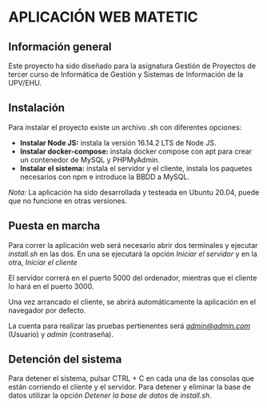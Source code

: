 # APLICACIÓN WEB MATETIC

## Información general

Este proyecto ha sido diseñado para la asignatura Gestión de Proyectos de tercer curso de Informática de Gestión y Sistemas de Información de la UPV/EHU.

## Instalación

Para instalar el proyecto existe un archivo .sh con diferentes opciones:

- **Instalar Node JS:** instala la versión 16.14.2 LTS de Node JS.
- **Instalar docker-compose:** instala docker compose con apt para crear un contenedor de MySQL y PHPMyAdmin.
- **Instalar el sistema:** instala el servidor y el cliente, instala los paquetes necesarios con npm e introduce la BBDD a MySQL.

*Nota:* La aplicación ha sido desarrollada y testeada en Ubuntu 20.04, puede que no funcione en otras versiones.

## Puesta en marcha

Para correr la aplicación web será necesario abrir dos terminales y ejecutar *install.sh* en las dos.
En una se ejecutará la opción *Iniciar el servidor* y en la otra, *Iniciar el cliente*

El servidor correrá en el puerto 5000 del ordenador, mientras que el cliente lo hará en el puerto 3000.

Una vez arrancado el cliente, se abrirá automáticamente la aplicación en el navegador por defecto.

La cuenta para realizar las pruebas pertienentes será *admin@admin.com* (Usuario) y *admin* (contraseña).

## Detención del sistema

Para detener el sistema, pulsar CTRL + C en cada una de las consolas que están corriendo el cliente y el servidor.
Para detener y eliminar la base de datos utilizar la opción *Detener la base de datos* de *install.sh*.
